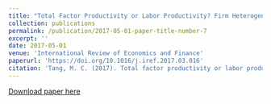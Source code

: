 ```yaml
---
title: "Total Factor Productivity or Labor Productivity? Firm Heterogeneity and Location Choice of Multinationals"
collection: publications
permalink: /publication/2017-05-01-paper-title-number-7
excerpt: ''
date: 2017-05-01
venue: 'International Review of Economics and Finance'
paperurl: 'https://doi.org/10.1016/j.iref.2017.03.016'
citation: 'Tang, M. C. (2017). Total factor productivity or labor productivity? Firm heterogeneity and location choice of multinationals. International Review of Economics and Finance, 49, 499–514. '
---
```


[Download paper here](https://drive.google.com/open?id=0Bz425neBSWI_U0lEVU1pUFduUTg)
